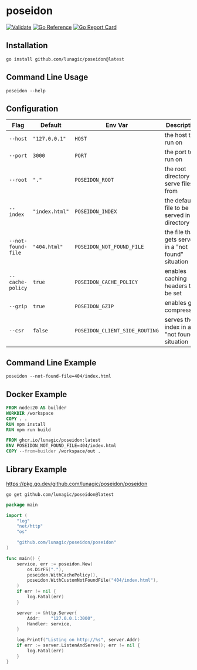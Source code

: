 # poseidon

[![Validate](https://github.com/lunagic/poseidon/actions/workflows/validate.yml/badge.svg)](https://github.com/lunagic/poseidon/actions/workflows/validate.yml)
[![Go Reference](https://pkg.go.dev/badge/github.com/lunagic/poseidon.svg)](https://pkg.go.dev/github.com/lunagic/poseidon)
[![Go Report Card](https://goreportcard.com/badge/github.com/lunagic/poseidon)](https://goreportcard.com/report/github.com/lunagic/poseidon)

## Installation

```shell
go install github.com/lunagic/poseidon@latest
```

## Command Line Usage

```shell
poseidon --help
```

## Configuration

| Flag               | Default        | Env Var                        | Description                                          |
| ------------------ | -------------- | ------------------------------ | ---------------------------------------------------- |
| `--host`           | `"127.0.0.1"`  | `HOST`                         | the host to run on                                   |
| `--port`           | `3000`         | `PORT`                         | the port to run on                                   |
| `--root`           | `"."`          | `POSEIDON_ROOT`                | the root directory to serve files from               |
| `--index`          | `"index.html"` | `POSEIDON_INDEX`               | the default file to be served in a directory         |
| `--not-found-file` | `"404.html"`   | `POSEIDON_NOT_FOUND_FILE`      | the file that gets served in a "not found" situation |
| `--cache-policy`   | `true`         | `POSEIDON_CACHE_POLICY`        | enables caching headers to be set                    |
| `--gzip`           | `true`         | `POSEIDON_GZIP`                | enables gzip compression                             |
| `--csr`            | `false`        | `POSEIDON_CLIENT_SIDE_ROUTING` | serves the index in a "not found" situation          |

## Command Line Example

```shell
poseidon --not-found-file=404/index.html
```

## Docker Example

```Dockerfile
FROM node:20 AS builder
WORKDIR /workspace
COPY . .
RUN npm install
RUN npm run build

FROM ghcr.io/lunagic/poseidon:latest
ENV POSEIDON_NOT_FOUND_FILE=404/index.html
COPY --from=builder /workspace/out .
```

## Library Example

https://pkg.go.dev/github.com/lunagic/poseidon/poseidon

```shell
go get github.com/lunagic/poseidon@latest
```

```go
package main

import (
	"log"
	"net/http"
	"os"

	"github.com/lunagic/poseidon/poseidon"
)

func main() {
	service, err := poseidon.New(
		os.DirFS("."),
		poseidon.WithCachePolicy(),
		poseidon.WithCustomNotFoundFile("404/index.html"),
	)
	if err != nil {
		log.Fatal(err)
	}

	server := &http.Server{
		Addr:    "127.0.0.1:3000",
		Handler: service,
	}

	log.Printf("Listing on http://%s", server.Addr)
	if err := server.ListenAndServe(); err != nil {
		log.Fatal(err)
	}
}
```
